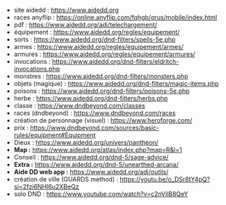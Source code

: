 - site aidedd : https://www.aidedd.org
- races anyflip : https://online.anyflip.com/fqhgb/qrus/mobile/index.html
- pdf : https://www.aidedd.org/adj/telechargement/
- équipement : https://www.aidedd.org/regles/equipement/
- sorts : https://www.aidedd.org/dnd-filters/spells-5e.php
- armes : https://www.aidedd.org/regles/equipement/armes/
- armures : https://www.aidedd.org/regles/equipement/armures/
- invocations : https://www.aidedd.org/dnd-filters/eldritch-invocations.php
- monstres : https://www.aidedd.org/dnd-filters/monsters.php
- objets (magique) : https://www.aidedd.org/dnd-filters/magic-items.php
- poisons : https://www.aidedd.org/dnd-filters/poisons-5e.php
- herbe : https://www.aidedd.org/dnd-filters/herbs.php
- classe : https://www.dndbeyond.com/classes
- races (dndbeyond) : https://www.dndbeyond.com/races
- création de personnage (visuel) : https://www.heroforge.com/
- prix : https://www.dndbeyond.com/sources/basic-rules/equipment#Equipment
- Dieux : https://www.aidedd.org/univers/pantheon/ 
- **Map :** https://www.aidedd.org/atlas/index.php?map=R&l=1
- Conseil : https://www.aidedd.org/dnd-5/sage-advice/
- **Extra :** https://www.aidedd.org/dnd-5/unearthed-arcana/
- **Aide DD web app :** https://www.aidedd.org/adj/outils/
- création de ville (GUARDS method) : https://youtu.be/o_DSr8tY4pQ?si=2fzi6NHI6u2XBeQz
- solo DND : https://www.youtube.com/watch?v=c2nVilB8QeY